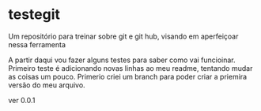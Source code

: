 # testegit
Um repositório para treinar sobre git e git hub, visando em aperfeiçoar nessa ferramenta

A partir daqui vou fazer alguns testes para saber como vai funcioinar.
Primeiro teste é adicionando novas linhas ao meu readme, tentando mudar as coisas um pouco.
Primerio criei um branch para poder criar  a priemira versão do meu arquivo.

ver 0.0.1